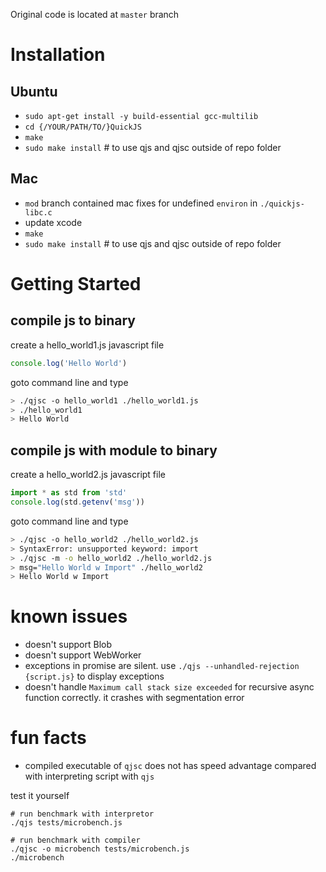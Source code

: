 Original code is located at `master` branch

# Installation
## Ubuntu
- `sudo apt-get install -y build-essential gcc-multilib`
- `cd {/YOUR/PATH/TO/}QuickJS`
- `make`
- `sudo make install` # to use qjs and qjsc outside of repo folder

## Mac
- `mod` branch contained mac fixes for undefined `environ` in `./quickjs-libc.c`
- update xcode
- `make`
- `sudo make install` # to use qjs and qjsc outside of repo folder

# Getting Started
## compile js to binary
create a hello\_world1.js javascript file
```javascript
console.log('Hello World')
```
goto command line and type
```bash
> ./qjsc -o hello_world1 ./hello_world1.js
> ./hello_world1
> Hello World
```

## compile js with module to binary
create a hello\_world2.js javascript file
```javascript
import * as std from 'std'
console.log(std.getenv('msg'))
```
goto command line and type
```bash
> ./qjsc -o hello_world2 ./hello_world2.js
> SyntaxError: unsupported keyword: import
> ./qjsc -m -o hello_world2 ./hello_world2.js
> msg="Hello World w Import" ./hello_world2
> Hello World w Import
```

# known issues
- doesn't support Blob
- doesn't support WebWorker
- exceptions in promise are silent. use `./qjs --unhandled-rejection {script.js}` to display exceptions
- doesn't handle `Maximum call stack size exceeded` for recursive async function correctly. it crashes with segmentation error

# fun facts
- compiled executable of `qjsc` does not has speed advantage compared with interpreting script with `qjs`

test it yourself
 ```
 # run benchmark with interpretor
 ./qjs tests/microbench.js
 
 # run benchmark with compiler
 ./qjsc -o microbench tests/microbench.js
 ./microbench
 ```
